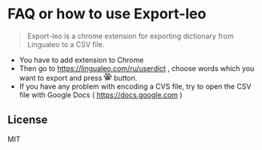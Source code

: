 # FAQ or how to use Export-leo
> Export-leo is a chrome extension for exporting dictionary from Lingualeo to a CSV file.
 - You have to add extension to Chrome
 - Then go to https://lingualeo.com/ru/userdict , choose words which you want to export and press ![Export](https://raw.githubusercontent.com/bilabon/Export-leo/master/export-leo-16.png "Export button") button.
 - If you have any problem with encoding a CVS file, try to open the CSV file with Google Docs ( https://docs.google.com )

License
----

MIT